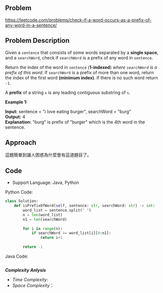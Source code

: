 ## Problem

https://leetcode.com/problems/check-if-a-word-occurs-as-a-prefix-of-any-word-in-a-sentence/

## Problem Description

Given a `sentence` that consists of some words separated by a **single space**, and a `searchWord`, check if `searchWord` is a prefix of any word in `sentence`.

Return the index of the word in `sentence` (**1-indexed**) *where `searchWord` is a prefix of this word*. If `searchWord` is a prefix of more than one word, return the index of the first word **(minimum index)**. If there is no such word return `-1`.

A **prefix** of a string `s` is any leading contiguous substring of `s`.

**Example 1:**

**Input:** sentence = "i love eating burger", searchWord = "burg"  <br>
**Output:** 4  <br>
**Explanation:** "burg" is prefix of "burger" which is the 4th word in the sentence.



## Approach
這題簡單到讓人困惑為什麼會有這道題目了。

## Code

- Support Language: Java, Python

Python Code:

```py
class Solution:
    def isPrefixOfWord(self, sentence: str, searchWord: str) -> int:
        word_list = sentence.split(" ")
        n = len(word_list)
        n1 = len(searchWord)
        
        for i in range(n):
            if searchWord == word_list[i][0:n1]:
                return i+1
        
        return -1
```

Java Code:

```

```

**_Complexity Anlysis_**

- _Time Complexity_: 
- _Space Complexity_：

